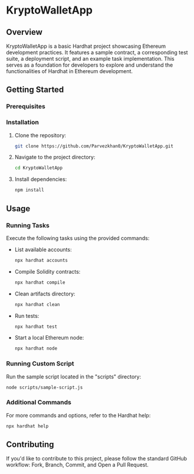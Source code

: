  
# KryptoWalletApp

## Overview

KryptoWalletApp is a basic Hardhat project showcasing Ethereum development practices. It features a sample contract, a corresponding test suite, a deployment script, and an example task implementation. This serves as a foundation for developers to explore and understand the functionalities of Hardhat in Ethereum development.

## Getting Started

### Prerequisites


### Installation

1. Clone the repository:

   ```bash
   git clone https://github.com/Parvezkhan0/KryptoWalletApp.git
   ```

2. Navigate to the project directory:

   ```bash
   cd KryptoWalletApp
   ```

3. Install dependencies:

   ```bash
   npm install
   ```

## Usage

### Running Tasks

Execute the following tasks using the provided commands:

- List available accounts:

  ```bash
  npx hardhat accounts
  ```

- Compile Solidity contracts:

  ```bash
  npx hardhat compile
  ```

- Clean artifacts directory:

  ```bash
  npx hardhat clean
  ```

- Run tests:

  ```bash
  npx hardhat test
  ```

- Start a local Ethereum node:

  ```bash
  npx hardhat node
  ```

### Running Custom Script

Run the sample script located in the "scripts" directory:

```bash
node scripts/sample-script.js
```

### Additional Commands

For more commands and options, refer to the Hardhat help:

```bash
npx hardhat help
```

## Contributing

If you'd like to contribute to this project, please follow the standard GitHub workflow: Fork, Branch, Commit, and Open a Pull Request.

